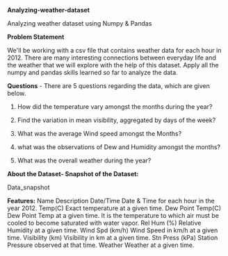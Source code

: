 **Analyzing-weather-dataset**

Analyzing weather dataset using Numpy & Pandas

**Problem Statement**

We'll be working with a csv file that contains weather data for each hour in 2012. There are many interesting connections between everyday life and the weather that we will explore with the help of this dataset. Apply all the numpy and pandas skills learned so far to analyze the data.

**Questions** - There are 5 questions regarding the data, which are given below.

1. How did the temperature vary amongst the months during the year?

2. Find the variation in mean visibility, aggregated by days of the week?

3. What was the average Wind speed amongst the Months?

4. what was the observations of Dew and Humidity amongst the months?

5. What was the overall weather during the year?

**About the Dataset- Snapshot of the Dataset:**

Data_snapshot

**Features:** Name Description Date/Time Date & Time for each hour in the year 2012. Temp(C) Exact temperature at a given time. Dew Point Temp(C) Dew Point Temp at a given time. It is the temperature to which air must be cooled to become saturated with water vapor. Rel Hum (%) Relative Humidity at a given time. Wind Spd (km/h) Wind Speed in km/h at a given time. Visibility (km) Visibility in km at a given time. Stn Press (kPa) Station Pressure observed at that time. Weather Weather at a given time.
